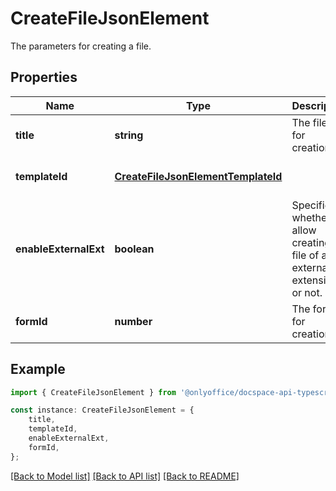 # CreateFileJsonElement

The parameters for creating a file.

## Properties

Name | Type | Description | Notes
------------ | ------------- | ------------- | -------------
**title** | **string** | The file title for creation. | [default to undefined]
**templateId** | [**CreateFileJsonElementTemplateId**](CreateFileJsonElementTemplateId.md) |  | [optional] [default to undefined]
**enableExternalExt** | **boolean** | Specifies whether to allow creating a file of an external extension or not. | [optional] [default to undefined]
**formId** | **number** | The form ID for creation. | [optional] [default to undefined]

## Example

```typescript
import { CreateFileJsonElement } from '@onlyoffice/docspace-api-typescript';

const instance: CreateFileJsonElement = {
    title,
    templateId,
    enableExternalExt,
    formId,
};
```

[[Back to Model list]](../README.md#documentation-for-models) [[Back to API list]](../README.md#documentation-for-api-endpoints) [[Back to README]](../README.md)
